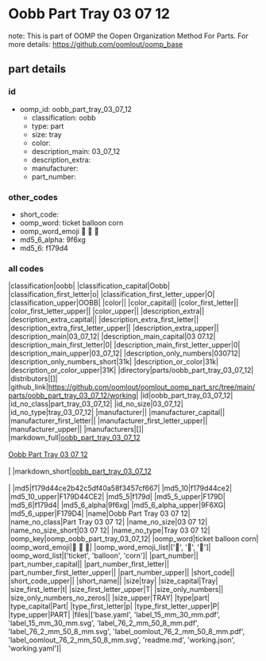 # Oobb Part Tray 03 07 12  

note: This is part of OOMP the Oopen Organization Method For Parts. For more details: https://github.com/oomlout/oomp_base

##  part details





### id
* oomp_id: oobb_part_tray_03_07_12
  * classification: oobb
  * type: part
  * size: tray
  * color: 
  * description_main: 03_07_12
  * description_extra: 
  * manufacturer: 
  * part_number: 

### other_codes
* short_code: 
* oomp_word: ticket balloon corn
* oomp_word_emoji :ticket: :balloon: :corn:
* md5_6_alpha: 9f6xg
* md5_6: f179d4

### all codes 
|classification|oobb|
|classification_capital|Oobb|
|classification_first_letter|o|
|classification_first_letter_upper|O|
|classification_upper|OOBB|
|color||
|color_capital||
|color_first_letter||
|color_first_letter_upper||
|color_upper||
|description_extra||
|description_extra_capital||
|description_extra_first_letter||
|description_extra_first_letter_upper||
|description_extra_upper||
|description_main|03_07_12|
|description_main_capital|03 07.12|
|description_main_first_letter|0|
|description_main_first_letter_upper|0|
|description_main_upper|03_07_12|
|description_only_numbers|030712|
|description_only_numbers_short|31k|
|description_or_color|31k|
|description_or_color_upper|31K|
|directory|parts/oobb_part_tray_03_07_12|
|distributors|[]|
|github_link|https://github.com/oomlout/oomlout_oomp_part_src/tree/main/parts/oobb_part_tray_03_07_12/working|
|id|oobb_part_tray_03_07_12|
|id_no_class|part_tray_03_07_12|
|id_no_size|03_07_12|
|id_no_type|tray_03_07_12|
|manufacturer||
|manufacturer_capital||
|manufacturer_first_letter||
|manufacturer_first_letter_upper||
|manufacturer_upper||
|manufacturers|[]|
|markdown_full|[oobb_part_tray_03_07_12](https://github.com/oomlout/oomlout_oomp_part_src/tree/main/parts/oobb_part_tray_03_07_12/working)<br>[](https://github.com/oomlout/oomlout_oomp_part_src/tree/main/parts/oobb_part_tray_03_07_12/working)<br>[Oobb Part Tray 03 07 12](https://github.com/oomlout/oomlout_oomp_part_src/tree/main/parts/oobb_part_tray_03_07_12/working)<br><br>|
|markdown_short|[oobb_part_tray_03_07_12](https://github.com/oomlout/oomlout_oomp_part_src/tree/main/parts/oobb_part_tray_03_07_12/working)<br><br>|
|md5|f179d44ce2b42c5df40a58f3457cf667|
|md5_10|f179d44ce2|
|md5_10_upper|F179D44CE2|
|md5_5|f179d|
|md5_5_upper|F179D|
|md5_6|f179d4|
|md5_6_alpha|9f6xg|
|md5_6_alpha_upper|9F6XG|
|md5_6_upper|F179D4|
|name|Oobb Part Tray 03 07 12|
|name_no_class|Part Tray 03 07 12|
|name_no_size|03 07 12|
|name_no_size_short|03 07 12|
|name_no_type|Tray 03 07 12|
|oomp_key|oomp_oobb_part_tray_03_07_12|
|oomp_word|ticket balloon corn|
|oomp_word_emoji|:ticket: :balloon: :corn:|
|oomp_word_emoji_list|[':ticket:', ':balloon:', ':corn:']|
|oomp_word_list|['ticket', 'balloon', 'corn']|
|part_number||
|part_number_capital||
|part_number_first_letter||
|part_number_first_letter_upper||
|part_number_upper||
|short_code||
|short_code_upper||
|short_name||
|size|tray|
|size_capital|Tray|
|size_first_letter|t|
|size_first_letter_upper|T|
|size_only_numbers||
|size_only_numbers_no_zeros||
|size_upper|TRAY|
|type|part|
|type_capital|Part|
|type_first_letter|p|
|type_first_letter_upper|P|
|type_upper|PART|
|files|['base.yaml', 'label_15_mm_30_mm.pdf', 'label_15_mm_30_mm.svg', 'label_76_2_mm_50_8_mm.pdf', 'label_76_2_mm_50_8_mm.svg', 'label_oomlout_76_2_mm_50_8_mm.pdf', 'label_oomlout_76_2_mm_50_8_mm.svg', 'readme.md', 'working.json', 'working.yaml']|
